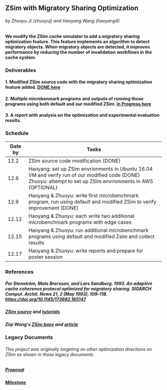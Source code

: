 ## ZSim with Migratory Sharing Optimization

###### by Zhuoyu Ji (zhuoyuj) and Haoyang Wang (haoyang4)

#### We modify the ZSim cache simulator to add a migratory sharing optimization feature. This feature implements an algorithm to detect migratory objects. When migratory objects are detected, it improves performance by reducing the number of invalidation workflows in the cache system.

### Deliverables

#### 1. Modified ZSim source code with the migratory sharing optimization feature added. [DONE here](https://github.com/why1998101/zsim-optimized)
#### 2. Multiple microbenmark programs and outputs of running those programs using both default and our modified ZSim. [In Progress here](https://github.com/why1998101/zsim-benchmarks)
#### 3. A report with analysis on the optimization and experimental evaluation results.

### Schedule
| Date by  | Tasks |
| ------------- | ------------- |
| 12.2  | ZSim source code modification (DONE)  |
| 12.6  | Haoyang: set up ZSim envrionments in Ubuntu 16.04 VM and verify run of our modified code (DONE)<br />   Zhuoyu: attempt to set up ZSim envrionments in AWS (OPTIONAL)  |
| 12.9  | Haoyang & Zhuoyu: write first microbenchmark program, run using default and modified ZSim to verify improvement (DONE) |
| 12.12  | Haoyang & Zhuoyu: each write two additional microbenchmark programs with edge cases |
| 12.15  | Haoyang & Zhuoyu: run additional microbenchmark programs using default and modified Zsim and collect results |
| 12.17  | Haoyang & Zhuoyu: write reports and prepare for poster session |

### References

##### Per Stenström, Mats Brorsson, and Lars Sandberg. 1993. An adaptive cache coherence protocol optimized for migratory sharing. SIGARCH Comput. Archit. News 21, 2 (May 1993), 109–118. https://doi.org/10.1145/173682.165147

##### [ZSim source](https://github.com/s5z/zsim) and [tutorials](http://zsim.csail.mit.edu/tutorial/)
##### Ziqi Wang's [ZSim base](https://github.com/wangziqi2013/zsim-base) and [article](https://wangziqi2013.github.io/article/2019/12/25/understand-zsim-cc-sim.html)

### Legacy Documents

###### This project was originally targeting on other optimization directions on ZSim as shown in those legacy documents.

##### [Proposal](https://github.com/why1998101/ParallelCacheSimulator/blob/main/Project_Proposal.pdf)
##### [Milestone](https://github.com/why1998101/ParallelCacheSimulator/blob/main/Milestone_Report.pdf)
